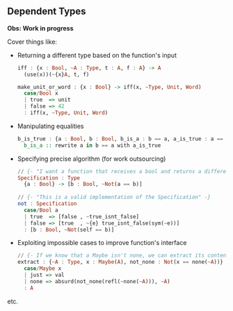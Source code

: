 ## Dependent Types

**Obs: Work in progress**

Cover things like:

- Returning a different type based on the function's input

    ```haskell
    iff : {x : Bool, ~A : Type, t : A, f : A} -> A
      (use(x))(~{x}A, t, f)

    make_unit_or_word : {x : Bool} -> iff(x, ~Type, Unit, Word)
      case/Bool x
      | true  => unit
      | false => 42
      : iff(x, ~Type, Unit, Word)
    ```

- Manipulating equalities

    ```haskell
    b_is_true : {a : Bool, b : Bool, b_is_a : b == a, a_is_true : a == true} -> b == true
      b_is_a :: rewrite a in b == a with a_is_true
    ```

- Specifying precise algorithm (for work outsourcing)

    ```haskell
    // {- "I want a function that receives a bool and returns a different bool" -}
    Specification : Type
      {a : Bool} -> [b : Bool, ~Not(a == b)]
      
    // {- "This is a valid implementation of the Specification" -}
    not : Specification 
      case/Bool a
      | true  => [false , ~true_isnt_false]
      | false => [true  , ~{e} true_isnt_false(sym(~e))]
      : [b : Bool, ~Not(self == b)]
    ```

- Exploiting impossible cases to improve function's interface

    ```haskell
    // {- If we know that a Maybe isn't none, we can extract its contents -}
    extract : {~A : Type, x : Maybe(A), not_none : Not(x == none(~A))} -> A
      case/Maybe x
      | just => val
      | none => absurd(not_none(refl(~none(~A))), ~A)
      : A
    ```

etc.
